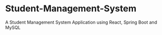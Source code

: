 # Student-Management-System
A Student Management System Application using React, Spring Boot and MySQL
